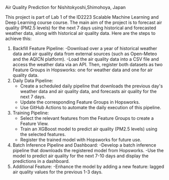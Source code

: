 Air Quality Prediction for Nishitokyoshi,Shimohoya, Japan

This project is part of Lab 1 of the ID2223 Scalable Machine Learning and Deep Learning course course. The main aim of the project is to forecast air quality (PM2.5 levels) for the next 7 days using historical and forecasted weather data, along with historical air quality data. Here are the steps to achieve this:
1. Backfill Feature Pipeline:
   -Download over a year of historical weather data and air quality data from external sources (such as Open-Meteo and the AQICN platform).
   -Load the air quality data into a CSV file and access the weather data via an API. Then, register both datasets as two Feature Groups in Hopsworks: one for weather data and one for air quality data.
2. Daily Data Pipeline:
   - Create a scheduled daily pipeline that downloads the previous day's weather data and air quality data, and forecasts air quality for the next 7 days.
   - Update the corresponding Feature Groups in Hopsworks.
   - Use GitHub Actions to automate the daily execution of this pipeline.
3. Training Pipeline:
   - Select the relevant features from the Feature Groups to create a Feature View.
   - Train an XGBoost model to predict air quality (PM2.5 levels) using the selected features.
   - Register the trained model with Hopsworks for future use.
4. Batch Inference Pipeline and Dashboard:
   -Develop a batch inference pipeline that downloads the registered model from Hopsworks.
   -Use the model to predict air quality for the next 7-10 days and display the predictions in a dashboard.
5. Additional Feature:
   -Enhance the model by adding a new feature: lagged air quality values for the previous 1-3 days.

